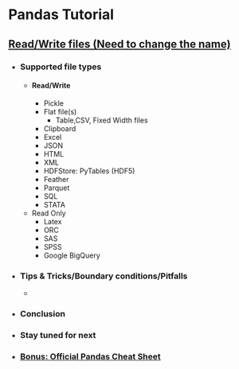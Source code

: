 # Pandas Tutorial
## [Read/Write files (Need to change the name)](https://pandas.pydata.org/pandas-docs/stable/reference/io.html)

- ### Supported file types
  - #### Read/Write
    - Pickle
    - Flat file(s)
        - Table,CSV, Fixed Width files
    - Clipboard
    - Excel
    - JSON
    - HTML
    - XML
    - HDFStore: PyTables (HDF5)
    - Feather
    - Parquet
    - SQL
    - STATA
  - Read Only
    - Latex
    - ORC
    - SAS
    - SPSS
    - Google BigQuery
- ### Tips & Tricks/Boundary conditions/Pitfalls
  - 
- ### Conclusion
- ### Stay tuned for next
- ### [Bonus: Official Pandas Cheat Sheet](https://github.com/pandas-dev/pandas/blob/master/doc/cheatsheet/Pandas_Cheat_Sheet.pdf)
